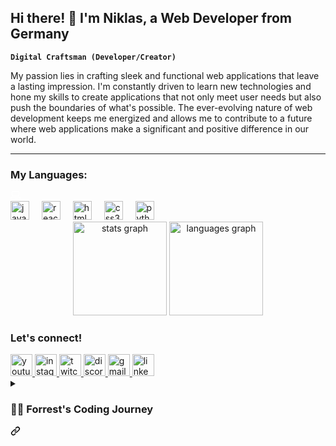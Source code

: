<h2 align="left">Hi there! 👋 I'm Niklas, a Web Developer from Germany</h2>

<p dir="auto"><strong><code>Digital Craftsman (Developer/Creator)</code></strong></p>

<p align="left">My passion lies in crafting sleek and functional web applications that leave a lasting impression. I'm constantly driven to learn new technologies and hone my skills to create applications that not only meet user needs but also push the boundaries of what's possible. The ever-evolving nature of web development keeps me energized and allows me to contribute to a future where web applications make a significant and positive difference in our world.</p>

<hr>

<h3 align="left">My Languages:</h3>
<svg xmlns="http://www.w3.org/2000/svg" viewBox="0 0 16 16" width="16" height="16">
  <path d="M0 11.25c0-.966.784-1.75 1.75-1.75h12.5c.966 0 1.75.784 1.75 1.75v3A1.75 1.75 0 0 1 14.25 16H1.75A1.75 1.75 0 0 1 0 14.25Zm2-9.5C2 .784 2.784 0 3.75 0h8.5C13.216 0 14 .784 14 1.75v5a1.75 1.75 0 0 1-1.75 1.75h-8.5A1.75 1.75 0 0 1 2 6.75Zm1.75-.25a.25.25 0 0 0-.25.25v5c0 .138.112.25.25.25h8.5a.25.25 0 0 0 .25-.25v-5a.25.25 0 0 0-.25-.25Zm-2 9.5a.25.25 0 0 0-.25.25v3c0 .138.112.25.25.25h12.5a.25.25 0 0 0 .25-.25v-3a.25.25 0 0 0-.25-.25Z" fill="#fff" />  <path d="M7 12.75a.75.75 0 0 1 .75-.75h4.5a.75.75 0 0 1 0 1.5h-4.5a.75.75 0 0 1-.75-.75Zm-4 0a.75.75 0 0 1 .75-.75h.5a.75.75 0 0 1 0 1.5h-.5a.75.75 0 0 1-.75-.75Z" fill="#fff" />  </svg>



<div align="left">
  <img src="https://cdn.jsdelivr.net/gh/devicons/devicon/icons/javascript/javascript-original.svg" height="30" alt="javascript logo"  />
  <img width="12" />
  <img src="https://cdn.jsdelivr.net/gh/devicons/devicon/icons/react/react-original.svg" height="30" alt="react logo"  />
  <img width="12" />
  <img src="https://cdn.jsdelivr.net/gh/devicons/devicon/icons/html5/html5-original.svg" height="30" alt="html5 logo"  />
  <img width="12" />
  <img src="https://cdn.jsdelivr.net/gh/devicons/devicon/icons/css3/css3-original.svg" height="30" alt="css3 logo"  />
  <img width="12" />
  <img src="https://cdn.jsdelivr.net/gh/devicons/devicon/icons/python/python-original.svg" height="30" alt="python logo"  />
  <img width="12" />
  <!-- Add any additional icons here -->
</div>

<div align="center">
  <img src="https://github-readme-stats.vercel.app/api?username=niklasT201&hide_title=false&hide_rank=false&show_icons=true&include_all_commits=true&count_private=true&disable_animations=false&theme=dracula&locale=en&hide_border=false" height="150" alt="stats graph"  />
  <img src="https://github-readme-stats.vercel.app/api/top-langs?username=niklasT201&locale=en&hide_title=false&layout=compact&card_width=320&langs_count=5&theme=dracula&hide_border=false" height="150" alt="languages graph"  />
</div>


<h3 align="left">Let's connect!</h3>

<div align="left">
  <a href="https://www.youtube.com/">  
    <img src="https://img.shields.io/static/v1?message=Youtube&logo=youtube&label=&color=FF0000&logoColor=white&labelColor=&style=for-the-badge" height="35" alt="youtube logo" />
  </a>
  <a href="https://www.instagram.com/n21_s01/">
    <img src="https://img.shields.io/static/v1?message=Instagram&logo=instagram&label=&color=E4405F&logoColor=white&labelColor=&style=for-the-badge" height="35" alt="instagram logo" />
  </a>
  <a href="https://www.twitch.tv/">  
    <img src="https://img.shields.io/static/v1?message=Twitch&logo=twitch&label=&color=9146FF&logoColor=white&labelColor=&style=for-the-badge" height="35" alt="twitch logo" />
  </a>
  <a href="https://discord.com/">  
    <img src="https://img.shields.io/static/v1?message=Discord&logo=discord&label=&color=7289DA&logoColor=white&labelColor=&style=for-the-badge" height="35" alt="discord logo" />
  </a>
  <a href="mailto:example@gmail.com">  
    <img src="https://img.shields.io/static/v1?message=Gmail&logo=gmail&label=&color=D14836&logoColor=white&labelColor=&style=for-the-badge" height="35" alt="gmail logo" />
  </a>
  <a href="https://www.linkedin.com/in/niklas-stadie-a04517266/">    
    <img src="https://img.shields.io/static/v1?message=LinkedIn&logo=linkedin&label=&color=0077B5&logoColor=white&labelColor=&style=for-the-badge" height="35" alt="linkedin logo" />
  </a>
</div>

<details>
 <summary><div class="markdown-heading" dir="auto"><h3 class="heading-element" dir="auto">👨‍💻 Forrest's Coding Journey</h3><a id="user-content--forrests-coding-journey" class="anchor" aria-label="Permalink: 👨‍💻 Forrest's Coding Journey" href="#-forrests-coding-journey"><svg class="octicon octicon-link" viewBox="0 0 16 16" version="1.1" width="16" height="16" aria-hidden="true"><path d="m7.775 3.275 1.25-1.25a3.5 3.5 0 1 1 4.95 4.95l-2.5 2.5a3.5 3.5 0 0 1-4.95 0 .751.751 0 0 1 .018-1.042.751.751 0 0 1 1.042-.018 1.998 1.998 0 0 0 2.83 0l2.5-2.5a2.002 2.002 0 0 0-2.83-2.83l-1.25 1.25a.751.751 0 0 1-1.042-.018.751.751 0 0 1-.018-1.042Zm-4.69 9.64a1.998 1.998 0 0 0 2.83 0l1.25-1.25a.751.751 0 0 1 1.042.018.751.751 0 0 1 .018 1.042l-1.25 1.25a3.5 3.5 0 1 1-4.95-4.95l2.5-2.5a3.5 3.5 0 0 1 4.95 0 .751.751 0 0 1-.018 1.042.751.751 0 0 1-1.042.018 1.998 1.998 0 0 0-2.83 0l-2.5 2.5a1.998 1.998 0 0 0 0 2.83Z"></path></svg></a></div></summary>
   I started my coding journey as a naive computer science student with a passion to learn everything I could about this programming world - code, unix, linux, theory. And all the while, teaching myself iOS development with a dream to build my own app, but that soon got overshadowed by my desire to excel in Java. A desire that landed me a full-stack software engineering job upon graduation. However, I had another desire I had been pursuing throughout this time - YouTube content creation. I eventually ended up quitting my software engineering job to pursue YouTube full-time, and that has been my focus ever since. But there's something that's always bothered me about my journey - abandoning my dream of building my own app to pursue the safe route, a job. Now I've already taken the leap away from that safety net into this uncomfortable, unexplored world that it being a creator. And it worked out, but again, it became comfortable. It's easier to create a video than go out on a ledge and build my own product. I do have to eat, at the end of the day, but I think it's time. It's time to get uncomfortable again. I have a burning desire to get back on the horse, and fulfill that dream younger me had of building my own app, my own product. And in order to do that, I'll be implmementing a few measures to streamline my YouTube content to focus more time on fulfilling that dream - a dream that I'll be ready to tackle in 2023 due to the measure I'm putting in place now until the end of 2022. Don't wait up, because I'm coming.
</details>

<br clear="both">

